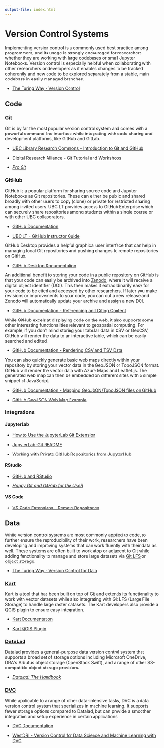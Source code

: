 ```yaml
---
output-file: index.html
---
```


# Version Control Systems

Implementing version control is a commonly used best practice among programmers,
and its usage is strongly encouraged for researchers whether they are working
with large codebases or small Jupyter Notebooks. Version control is especially
helpful when collaborating with other researchers or developers as it enables
changes to be tracked coherently and new code to be explored separately from a
stable, main codebase in easily managed branches.

- [The Turing Way - Version Control](https://the-turing-way.netlify.app/reproducible-research/vcs)

## Code

### [Git](https://git-scm.com/)

Git is by far the most popular version control system and comes with a powerful
command line interface while integrating with code sharing and development
platforms, like GitHub and GitLab.

- [UBC Library Research Commons - Introduction to Git and GitHub](https://ubc-library-rc.github.io/intro-git/)

- [Digital Research Alliance - Git Tutorial and Workshops](https://mint.westdri.ca/git/)

- _[Pro Git](https://git-scm.com/book/en/v2)_

### GitHub

GitHub is a popular platform for sharing source code and Jupyter Notebooks as
Git repositories. These can either be public and shared broadly with other users
to copy (clone) or private for restricted sharing among invited users. UBC LT
provides access to GitHub Enterprise which can securely share repositories among
students within a single course or with other UBC collaborators.

- [GitHub Documentation](https://docs.github.com/en)

- [UBC LT - GitHub Instructor Guide](https://lthub.ubc.ca/guides/github-instructor-guide/)

GitHub Desktop provides a helpful graphical user interface that can help in
managing local Git repositories and pushing changes to remote repositories on
GitHub.

- [GitHub Desktop Documentation](https://docs.github.com/en/desktop/installing-and-configuring-github-desktop/overview/getting-started-with-github-desktop)

An additional benefit to storing your code in a public repository on GitHub is
that your code can easily be archived into [Zenodo](https://about.zenodo.org/),
where it will receive a digital object identifier (DOI). This then makes it
extraordinarily easy for your code to be cited and accessed by other
researchers. If later you make revisions or improvements to your code, you can
cut a new release and Zenodo will automatically update your archive and assign a
new DOI.

- [GitHub Documentation - Referencing and Citing Content](https://docs.github.com/en/repositories/archiving-a-github-repository/referencing-and-citing-content)

While GitHub excels at displaying code on the web, it also supports some other
interesting functionalities relevant to geospatial computing. For example, if
you don't mind storing your tabular data in CSV or GeoCSV, GitHub will render
the data to an interactive table, which can be easily searched and edited.

- [GitHub Documentation - Rendering CSV and TSV Data](https://docs.github.com/en/repositories/working-with-files/using-files/working-with-non-code-files#rendering-csv-and-tsv-data)

You can also quickly generate basic web maps directly within your repository by
storing your vector data in the GeoJSON or TopoJSON format. GitHub will render
the vector data with Azure Maps and Leaflet.js. The generated web map can then
be embedded on different sites with a simple snippet of JavaScript.

- [GitHub Documentation - Mapping GeoJSON/TopoJSON files on GitHub](https://docs.github.com/en/repositories/working-with-files/using-files/working-with-non-code-files#mapping-geojsontopojson-files-on-github)

- [GitHub GeoJSON Web Map Example](https://viewscreen.githubusercontent.com/view/geojson?url=https%3a%2f%2fraw.githubusercontent.com%2fbenbalter%2fdc-wifi-social%2fmaster%2fbars.geojson)

### Integrations

#### JupyterLab

- [How to Use the JupyterLab Git Extension](https://blog.reviewnb.com/jupyterlab-git-extension/)

- [JupyterLab-Git README](https://github.com/jupyterlab/jupyterlab-git#jupyterlab-git)

- [Working with Private GitHub Repositories from JupyterHub](https://ubc-geography.github.io/computing-resources/version-control-systems/jupyterhub-private-repo.html)

#### RStudio

- [GitHub and RStudio](https://resources.github.com/github-and-rstudio)

- _[Happy Git and GitHub for the UseR](https://happygitwithr.com/usage-intro.html)_

#### VS Code

- [VS Code Extensions - Remote Repositories](https://marketplace.visualstudio.com/items?itemName=github.remotehub)

## Data

While version control systems are most commonly applied to code, to further
ensure the reproducibility of their work, researchers have been developing and
improving systems that can work fluently with their data as well. These systems
are often built to work atop or adjacent to Git while adding functionality to
manage and store large datasets via [Git LFS](https://git-lfs.com/) or
[object storage](https://ubc-geography.github.io/computing-resources/cloud-computing/object-storage.html).

- [The Turing Way - Version Control for Data](https://the-turing-way.netlify.app/reproducible-research/vcs/vcs-data)

### [Kart](https://kartproject.org/)

Kart is a tool that has been built on top of Git and extends its functionality
to work with vector datasets while also integrating with Git LFS (Large File
Storage) to handle large raster datasets. The Kart developers also provide a
QGIS plugin to ensure easy integration.

- [Kart Documentation](https://docs.kartproject.org/en/latest/index.html)

- [Kart QGIS Plugin](https://plugins.qgis.org/plugins/kart/)

### [DataLad](https://www.datalad.org/)

Datalad provides a general-purpose data version control system that supports a
broad set of storage options including Microsoft OneDrive, DRA's Arbutus object
storage (OpenStack Swift), and a range of other S3-compatible object storage
providers.

- _[Datalad: The Handbook](https://handbook.datalad.org/en/latest/index.html)_

### [DVC](https://dvc.org/)

While applicable to a range of other data-intensive tasks, DVC is a data version
control system that specializes in machine learning. It supports fewer storage
options compared to Datalad, but can provide a smoother integration and setup
experience in certain applications.

- [DVC Documentation](https://dvc.org/doc)

- [WestDRI - Version Control for Data Science and Machine Learning with DVC](https://youtu.be/2MQVF78FRKs?si=b2UnIRcPPTMQSL7K)

